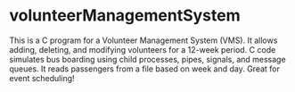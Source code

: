 # volunteerManagementSystem
This is a C program for a Volunteer Management System (VMS). It allows adding, deleting, and modifying volunteers for a 12-week period. C code simulates bus boarding using child processes, pipes, signals, and message queues. It reads passengers from a file based on week and day. Great for event scheduling!
